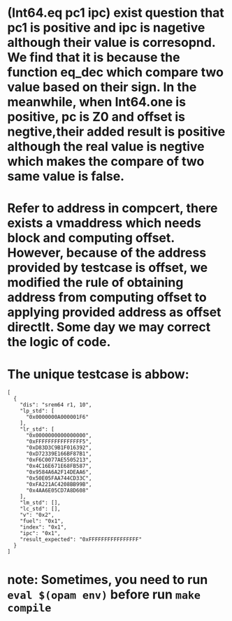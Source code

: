 # (Int64.eq pc1 ipc) exist question that pc1 is positive and ipc is nagetive although their value is corresopnd. We find that it is because the function eq_dec which compare two value based on their sign. In the meanwhile, when Int64.one is positive, pc is Z0 and offset is negtive,their added result is positive although the real value is negtive which makes the compare of two same value is false.

# Refer to address in compcert, there exists a vmaddress which needs block and computing offset. However, because of the address provided by testcase is offset, we modified the rule of obtaining address from computing offset to applying provided address as offset directlt. Some day we may correct the logic of code.

# The unique testcase is abbow:
	[
	  {
	    "dis": "srem64 r1, 10",
	    "lp_std": [
	      "0x0000000A000001F6"
	    ],
	    "lr_std": [
	      "0x0000000000000000",
	      "0xFFFFFFFFFFFFFFF5",
	      "0xD83D3C9B1F016392",
	      "0xD72339E166BF87B1",
	      "0xF6C0077AE5505213",
	      "0x4C16E671E68FB587",
	      "0x9584A6A2F14DEAA6",
	      "0x50E05FAA744CD33C",
	      "0xFA221AC4208BB99B",
	      "0x4AA6E05CD7A8D608"
	    ],
	    "lm_std": [],
	    "lc_std": [],
	    "v": "0x2",
	    "fuel": "0x1",
	    "index": "0x1",
	    "ipc": "0x1",
	    "result_expected": "0xFFFFFFFFFFFFFFFF"
	  }
	]
	
# note: Sometimes, you need to run `eval $(opam env)` before run `make compile`
